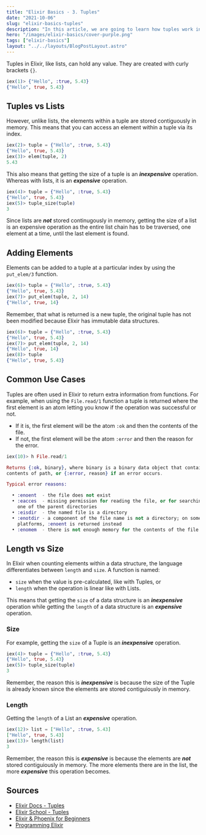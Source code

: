 ```yaml
---
title: "Elixir Basics - 3. Tuples"
date: "2021-10-06"
slug: "elixir-basics-tuples"
description: "In this article, we are going to learn how tuples work in Elixir."
hero: "/images/elixir-basics/cover-purple.png"
tags: ["elixir-basics"]
layout: "../../layouts/BlogPostLayout.astro"
---
```


Tuples in Elixir, like lists, can hold any value. They are created with curly brackets `{}`.

```elixir
iex(1)> {"Hello", :true, 5.43}
{"Hello", true, 5.43}
```

## Tuples vs Lists

However, unlike lists, the elements within a tuple are stored contiguously in memory. This means that you can access an element within a tuple via its index.

```elixir
iex(2)> tuple = {"Hello", :true, 5.43}
{"Hello", true, 5.43}
iex(3)> elem(tuple, 2)
5.43
```

This also means that getting the size of a tuple is an _**inexpensive**_ operation. Whereas with lists, it is an _**expensive**_ operation.

```elixir
iex(4)> tuple = {"Hello", :true, 5.43}
{"Hello", true, 5.43}
iex(5)> tuple_size(tuple)
3
```

Since lists are _**not**_ stored continugously in memory, getting the size of a list is an expensive operation as the entire list chain has to be traversed, one element at a time, until the last element is found.

## Adding Elements

Elements can be added to a tuple at a particular index by using the `put_elem/3` function.

```elixir
iex(6)> tuple = {"Hello", :true, 5.43}
{"Hello", true, 5.43}
iex(7)> put_elem(tuple, 2, 14)
{"Hello", true, 14}
```

Remember, that what is returned is a new tuple, the original tuple has not been modified because Elixir has immutable data structures.

```elixir
iex(6)> tuple = {"Hello", :true, 5.43}
{"Hello", true, 5.43}
iex(7)> put_elem(tuple, 2, 14)
{"Hello", true, 14}
iex(8)> tuple
{"Hello", true, 5.43}
```

## Common Use Cases

Tuples are often used in Elixir to return extra information from functions. For example, when using the `File.read/1` function a tuple is returned where the first element is an atom letting you know if the operation was successful or not.

- If it is, the first element will be the atom `:ok` and then the contents of the file.
- If not, the first element will be the atom `:error` and then the reason for the error.

```elixir
iex(10)> h File.read/1

Returns {:ok, binary}, where binary is a binary data object that contains the
contents of path, or {:error, reason} if an error occurs.

Typical error reasons:

  • :enoent  - the file does not exist
  • :eacces  - missing permission for reading the file, or for searching
    one of the parent directories
  • :eisdir  - the named file is a directory
  • :enotdir - a component of the file name is not a directory; on some
    platforms, :enoent is returned instead
  • :enomem  - there is not enough memory for the contents of the file
```

## Length vs Size

In Elixir when counting elements within a data structure, the language differentiates between `length` and `size`. A function is named:

- `size` when the value is pre-calculated, like with Tuples, or
- `length` when the operation is linear like with Lists.

This means that getting the `size` of a data structure is an _**inexpensive**_ operation while getting the `length` of a data structure is an _**expensive**_ operation.

### Size

For example, getting the `size` of a Tuple is an _**inexpensive**_ operation.

```elixir
iex(4)> tuple = {"Hello", :true, 5.43}
{"Hello", true, 5.43}
iex(5)> tuple_size(tuple)
3
```

Remember, the reason this is _**inexpensive**_ is because the size of the Tuple is already known since the elements are stored contiguiously in memory.

### Length

Getting the `length` of a List an _**expensive**_ operation.

```elixir
iex(12)> list = ["Hello", :true, 5.43]
["Hello", true, 5.43]
iex(13)> length(list)
3
```

Remember, the reason this is _**expensive**_ is because the elements are _**not**_ stored contiguiously in memory. The more elements there are in the list, the more _**expensive**_ this operation becomes.

## Sources

- [Elixir Docs - Tuples](https://elixir-lang.org/getting-started/basic-types.html#tuples)
- [Elixir School - Tuples](https://elixirschool.com/en/lessons/basics/collections/#tuples)
- [Elixir & Phoenix for Beginners](https://www.knowthen.com/elixir-and-phoenix-for-beginners)
- [Programming Elixir](https://pragprog.com/titles/elixir16/programming-elixir-1-6/)
